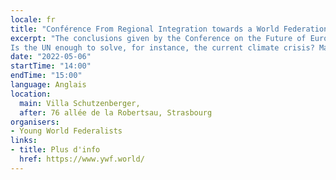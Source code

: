 ```yaml
---
locale: fr
title: "Conférence From Regional Integration towards a World Federation"
excerpt: "The conclusions given by the Conference on the Future of Europe signal towards a further European political integration, and even towards a European Federation. However, would that be the last step considering that we face problems which go well beyond our borders?
Is the UN enough to solve, for instance, the current climate crisis? Maybe we should envision a different model, maybe we should go well beyond the current state of world politics?"
date: "2022-05-06"
startTime: "14:00"
endTime: "15:00"
language: Anglais
location:
  main: Villa Schutzenberger,
  after: 76 allée de la Robertsau, Strasbourg
organisers:
- Young World Federalists
links:
- title: Plus d'info
  href: https://www.ywf.world/
---
```

